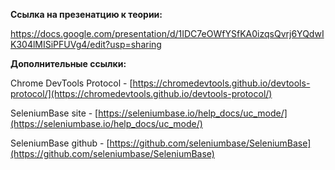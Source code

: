 
**Ссылка на презенатцию к теории:**

https://docs.google.com/presentation/d/1IDC7eOWfYSfKA0izqsQvrj6YQdwIK304lMISiPFUVg4/edit?usp=sharing

**Дополнительные ссылки:**

Chrome DevTools Protocol - [https://chromedevtools.github.io/devtools-protocol/](https://chromedevtools.github.io/devtools-protocol/)

SeleniumBase site - [https://seleniumbase.io/help_docs/uc_mode/](https://seleniumbase.io/help_docs/uc_mode/)

SeleniumBase github - [https://github.com/seleniumbase/SeleniumBase](https://github.com/seleniumbase/SeleniumBase)
